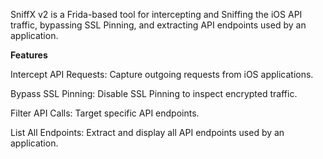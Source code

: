 SniffX v2 is a Frida-based tool for intercepting and Sniffing the iOS API traffic, 
bypassing SSL Pinning, and extracting API endpoints used by an application.


**Features**

Intercept API Requests: Capture outgoing requests from iOS applications.

Bypass SSL Pinning: Disable SSL Pinning to inspect encrypted traffic.

Filter API Calls: Target specific API endpoints.

List All Endpoints: Extract and display all API endpoints used by an application.

